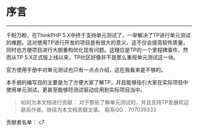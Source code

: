 # 序言

* * * * *
千盼万盼，在ThinkPHP 5.X中终于支持单元测试了，一举解决了TP进行单元测试的难题。这对使用TP进行开发的项目是有很大的意义，这不仅会提高软件质量，同时也方便项目进行大胆重构优化现有问题。这理应是TP的一个里程碑事件，然而从TP 5.X正式版上线以来，TP社区好像并不是那么重视单元测试这一块。

官方使用手册中对单元测试也只有一点点介绍，这在我看来是不够的。

本手册的编写目的主要是为了方便大家了解TP，并且能够指引大家在实际项目中使用单元测试，更甚至能够将测试驱动应用到实际项目当中。

>如何为本文档进行贡献：
对于那些了解单元测试的，并且支持TP发展欢迎联系作者，继续为本文档贡献文章。
联系QQ：707039333

贡献者名单：
c7
